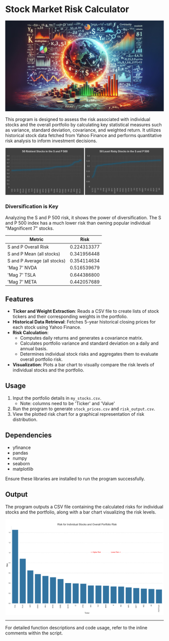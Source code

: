 # Stock Market Risk Calculator

![alt-text](risk_pic.png "Stock Market Risk") 

This program is designed to assess the risk associated with individual stocks and the overall portfolio by calculating 
key statistical measures such as variance, standard deviation, covariance, and weighted return. It utilizes historical 
stock data fetched from Yahoo Finance and performs quantitative risk analysis to inform investment decisions.

![alt-text](most_least.png "Most and Least Risky Stocks") 

### Diversification is Key
Analyzing the S and P 500 risk, it shows the power of diversification. The S and P 500 index has a much lower risk than 
owning popular individual "Magnificent 7" stocks.

| Metric                      | Risk        |  
|-----------------------------|-------------|
| S and P Overall Risk        | 0.224313377 |
| S and P Mean (all stocks)   | 0.341956448 |
| S and P Average (all stocks) | 0.354114634 |
| 'Mag 7'    NVDA             | 0.516539679 |
| 'Mag 7'    TSLA             | 0.644386800 |
| 'Mag 7'    META             | 0.442057689 |

## Features

- **Ticker and Weight Extraction**: Reads a CSV file to create lists of stock tickers and their corresponding weights in the portfolio.
- **Historical Data Retrieval**: Fetches 5-year historical closing prices for each stock using Yahoo Finance.
- **Risk Calculation**:
  - Computes daily returns and generates a covariance matrix.
  - Calculates portfolio variance and standard deviation on a daily and annual basis.
  - Determines individual stock risks and aggregates them to evaluate overall portfolio risk.
- **Visualization**: Plots a bar chart to visually compare the risk levels of individual stocks and the portfolio.

## Usage

1. Input the portfolio details in `my_stocks.csv`. 
   - Note: columns need to be 'Ticker' and 'Value'
2. Run the program to generate `stock_prices.csv` and `risk_output.csv`.
3. View the plotted risk chart for a graphical representation of risk distribution.

## Dependencies

- yfinance
- pandas
- numpy
- seaborn
- matplotlib

Ensure these libraries are installed to run the program successfully.

## Output

The program outputs a CSV file containing the calculated risks for individual stocks and the portfolio, 
along with a bar chart visualizing the risk levels.

![alt-text](chart.png "Risk Chart")

---

For detailed function descriptions and code usage, refer to the inline comments within the script.
```

